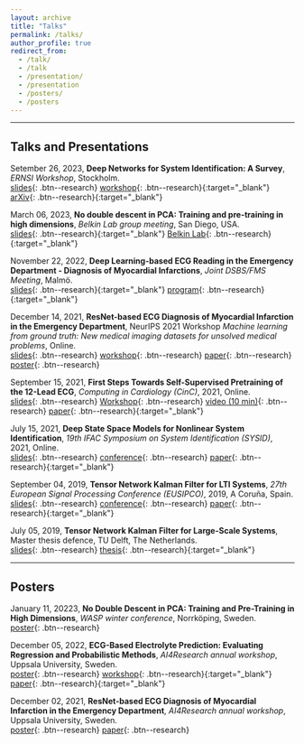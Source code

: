 ```yaml
---
layout: archive
title: "Talks"
permalink: /talks/
author_profile: true
redirect_from: 
  - /talk/
  - /talk
  - /presentation/
  - /presentation
  - /posters/
  - /posters
---
```

  
---
## Talks and Presentations

Setember 26, 2023, **Deep Networks for System Identification: A Survey**,
*ERNSI Workshop*, Stockholm.\
[slides](/files/pdf/slides/230926_ernsi.pdf){: .btn--research}
[workshop](https://www.kth.se/ernsi2023){: .btn--research}{:target="_blank"}
[arXiv](https://arxiv.org/abs/2301.12832){: .btn--research}{:target="_blank"}


March 06, 2023, **No double descent in PCA: Training and pre-training in high dimensions**, 
*Belkin Lab group meeting*, San Diego, USA.\
[slides](/files/pdf/slides/230306_belkinlab_group_meeting.pdf){: .btn--research}{:target="_blank"}
[Belkin Lab](http://misha.belkin-wang.org/){: .btn--research}{:target="_blank"}


November 22, 2022, **Deep Learning-based ECG Reading in the Emergency Department - Diagnosis of Myocardial Infarctions**, 
*Joint DSBS/FMS Meeting*, Malmö.\
[slides](/files/pdf/slides/221122_FMS_DSBS_meeting.pdf){: .btn--research}{:target="_blank"}
[program](/files/pdf/other/221122_FMS_DSBS_meeting_program.pdf){: .btn--research}{:target="_blank"}

  
December 14, 2021, **ResNet-based ECG Diagnosis of Myocardial Infarction in the Emergency Department**, NeurIPS 2021 Workshop
*Machine learning from ground truth: New medical imaging datasets for unsolved medical problems*, 
Online.\
[slides](/files/pdf/slides/211214_neurips_gedon_handout.pdf){: .btn--research}
[workshop](https://www.nightingalescience.org/conferences-2021){: .btn--research}
[paper](/files/pdf/publications/21_NSTEMI_AI_Health_workshop.pdf){: .btn--research}
[poster](/files/pdf/posters/211202_NSTEMI_AI4R_poster.pdf){: .btn--research}


September 15, 2021, **First Steps Towards Self-Supervised Pretraining of the 12-Lead ECG**,
*Computing in Cardiology (CinC)*, 2021, Online.\
[slides](/files/pdf/slides/210915_ssl_ecg_handout.pdf){: .btn--research}
[Workshop](http://www.cinc2021.org/){: .btn--research}
[video (10 min)](https://www.dropbox.com/s/bvpi2h7qzkg5kod/21_cinc_ssl_ecg.mp4?dl=0){: .btn--research}
[paper](https://www.doi.org/10.23919/CinC53138.2021.9662748){: .btn--research}{:target="_blank"}


July 15, 2021, **Deep State Space Models for Nonlinear System Identification**,
*19th IFAC Symposium on System Identification (SYSID)*, 2021, Online.\
[slides](/files/pdf/slides/210715_sysid_daniel_handout.pdf){: .btn--research}
[conference](https://www.sysid2021.org/){: .btn--research}
[paper](https://doi.org/10.1016/j.ifacol.2021.08.406){: .btn--research}{:target="_blank"}


September 04, 2019, **Tensor Network Kalman Filter for LTI Systems**,
*27th European Signal Processing Conference (EUSIPCO)*, 2019, A Coruña, Spain.\
[slides](/files/pdf/slides/190904_EUSIPCO_DanielGedon_handout.pdf){: .btn--research}
[conference](https://signalprocessingsociety.org/blog/eusipco-2019-2019-27th-european-signal-processing-conference){: .btn--research}
[paper](https://ieeexplore.ieee.org/abstract/document/8902976){: .btn--research}{:target="_blank"}


July 05, 2019, **Tensor Network Kalman Filter for Large-Scale Systems**, 
Master thesis defence, TU Delft, The Netherlands.\
[slides](/files/pdf/slides/190705_MasterThesis_DanielGedon_handout.pdf){: .btn--research}
[thesis](https://repository.tudelft.nl/islandora/object/uuid:2188c114-05ed-4fe6-9603-85de71e9bffd){: .btn--research}{:target="_blank"}


---
## Posters

January 11, 20223, **No Double Descent in PCA: Training and Pre-Training in High Dimensions**,
*WASP winter conference*, Norrköping, Sweden.\
[poster](/files/pdf/posters/230111_PCA_regression_WASP_winter.pdf){: .btn--research}

December 05, 2022, **ECG-Based Electrolyte Prediction: Evaluating Regression and Probabilistic Methods**, 
*AI4Research annual workshop*, Uppsala University, Sweden.\
[poster](/files/pdf/posters/221205_ECG_regression_AI4R_poster.pdf){: .btn--research}
[workshop](https://mp.uu.se/en/web/info/kalendarium/-/detail/75966){: .btn--research}{:target="_blank"}
[paper](https://arxiv.org/abs/2212.13890){: .btn--research}{:target="_blank"}

December 02, 2021, **ResNet-based ECG Diagnosis of Myocardial Infarction in the Emergency Department**, 
*AI4Research annual workshop*, Uppsala University, Sweden.\
[poster](/files/pdf/posters/211202_NSTEMI_AI4R_poster.pdf){: .btn--research}
[paper](/files/pdf/publications/21_NSTEMI_AI_Health_workshop.pdf){: .btn--research}